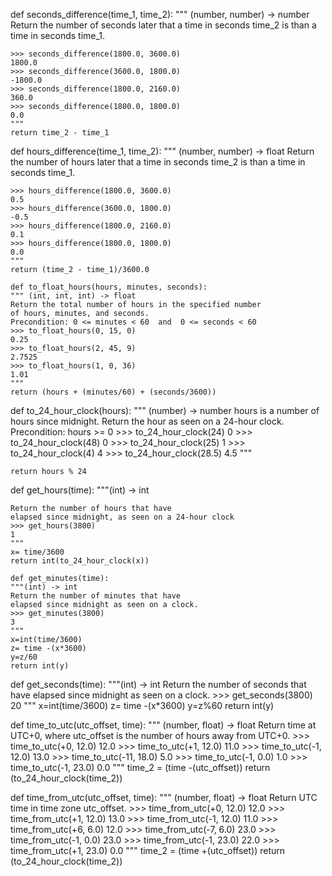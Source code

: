 def seconds_difference(time_1, time_2):
    """ (number, number) -> number
    Return the number of seconds later that a time in seconds
    time_2 is than a time in seconds time_1.
        
    >>> seconds_difference(1800.0, 3600.0)
    1800.0
    >>> seconds_difference(3600.0, 1800.0)
    -1800.0
    >>> seconds_difference(1800.0, 2160.0)
    360.0
    >>> seconds_difference(1800.0, 1800.0)
    0.0
    """
    return time_2 - time_1
   
   
   def hours_difference(time_1, time_2):
    """ (number, number) -> float
    Return the number of hours later that a time in seconds
    time_2 is than a time in seconds time_1.
        
    >>> hours_difference(1800.0, 3600.0)
    0.5
    >>> hours_difference(3600.0, 1800.0)
    -0.5
    >>> hours_difference(1800.0, 2160.0)
    0.1
    >>> hours_difference(1800.0, 1800.0)
    0.0
    """
    return (time_2 - time_1)/3600.0
    
    def to_float_hours(hours, minutes, seconds):
    """ (int, int, int) -> float
    Return the total number of hours in the specified number
    of hours, minutes, and seconds.
    Precondition: 0 <= minutes < 60  and  0 <= seconds < 60
    >>> to_float_hours(0, 15, 0)
    0.25
    >>> to_float_hours(2, 45, 9)
    2.7525
    >>> to_float_hours(1, 0, 36)
    1.01
    """
    return (hours + (minutes/60) + (seconds/3600))
def to_24_hour_clock(hours):
    """ (number) -> number
    hours is a number of hours since midnight. Return the
    hour as seen on a 24-hour clock.
    Precondition: hours >= 0
    >>> to_24_hour_clock(24)
    0
    >>> to_24_hour_clock(48)
    0
    >>> to_24_hour_clock(25)
    1
    >>> to_24_hour_clock(4)
    4
    >>> to_24_hour_clock(28.5)
    4.5
    """

    return hours % 24

def get_hours(time):
    """(int) -> int
    
    Return the number of hours that have
    elapsed since midnight, as seen on a 24-hour clock
    >>> get_hours(3800)
    1
    """
    x= time/3600
    return int(to_24_hour_clock(x))
    
    def get_minutes(time):
    """(int) -> int
    Return the number of minutes that have
    elapsed since midnight as seen on a clock.
    >>> get_minutes(3800)
    3
    """
    x=int(time/3600)
    z= time -(x*3600)
    y=z/60
    return int(y)
def get_seconds(time):
    """(int) -> int
    Return the number of seconds that have
    elapsed since midnight as seen on a clock.
    >>> get_seconds(3800)
    20
    """
    x=int(time/3600)
    z= time -(x*3600)
    y=z%60
    return int(y)

def time_to_utc(utc_offset, time):
    """ (number, float) -> float
    Return time at UTC+0, where utc_offset is the number of hours away from
    UTC+0.
    >>> time_to_utc(+0, 12.0)
    12.0
    >>> time_to_utc(+1, 12.0)
    11.0
    >>> time_to_utc(-1, 12.0)
    13.0
    >>> time_to_utc(-11, 18.0)
    5.0
    >>> time_to_utc(-1, 0.0)
    1.0
    >>> time_to_utc(-1, 23.0)
    0.0
    """
    time_2 = (time -(utc_offset))
    return (to_24_hour_clock(time_2))

def time_from_utc(utc_offset, time):
    """ (number, float) -> float
    Return UTC time in time zone utc_offset.
    >>> time_from_utc(+0, 12.0)
    12.0
    >>> time_from_utc(+1, 12.0)
    13.0
    >>> time_from_utc(-1, 12.0)
    11.0
    >>> time_from_utc(+6, 6.0)
    12.0
    >>> time_from_utc(-7, 6.0)
    23.0
    >>> time_from_utc(-1, 0.0)
    23.0
    >>> time_from_utc(-1, 23.0)
    22.0
    >>> time_from_utc(+1, 23.0)
    0.0
    """
    time_2 = (time +(utc_offset))
    return (to_24_hour_clock(time_2))
